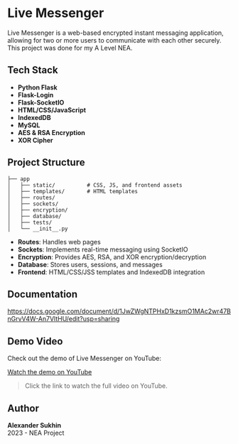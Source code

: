 # Live Messenger

Live Messenger is a web-based encrypted instant messaging application, allowing for two or more users to communicate with each other securely. This project was done for my A Level NEA. 

## Tech Stack

- **Python Flask**
- **Flask-Login**  
- **Flask-SocketIO**
- **HTML/CSS/JavaScript**
- **IndexedDB**
- **MySQL**
- **AES & RSA Encryption**
- **XOR Cipher**

## Project Structure

```
├── app
│   ├── static/          # CSS, JS, and frontend assets
│   ├── templates/       # HTML templates
│   ├── routes/
│   ├── sockets/
│   ├── encryption/
│   ├── database/
│   ├── tests/
│   └── __init__.py
```

- **Routes**: Handles web pages
- **Sockets**: Implements real-time messaging using SocketIO
- **Encryption**: Provides AES, RSA, and XOR encryption/decryption
- **Database**: Stores users, sessions, and messages
- **Frontend**: HTML/CSS/JSS templates and IndexedDB integration

## Documentation

https://docs.google.com/document/d/1JwZWgNTPHxD1kzsmO1MAc2wr47BnGrvV4W-An7VltHU/edit?usp=sharing

## Demo Video

Check out the demo of Live Messenger on YouTube:

[Watch the demo on YouTube](https://www.youtube.com/watch?v=veE5JJDMINc)

> Click the link to watch the full video on YouTube.

## Author

**Alexander Sukhin**  
2023 - NEA Project
